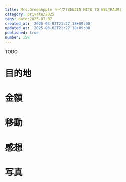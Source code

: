 ```yaml
---
title: Mrs.GreenApple ライブ[ZENJIN MITO TO WELTRAUM]
category: private/2025
tags: date:2025-07-07
created_at: '2025-03-02T21:27:18+09:00'
updated_at: '2025-03-02T21:27:18+09:00'
published: true
number: 158
---
```


TODO

# 目的地


# 金額


# 移動


# 感想


# 写真

